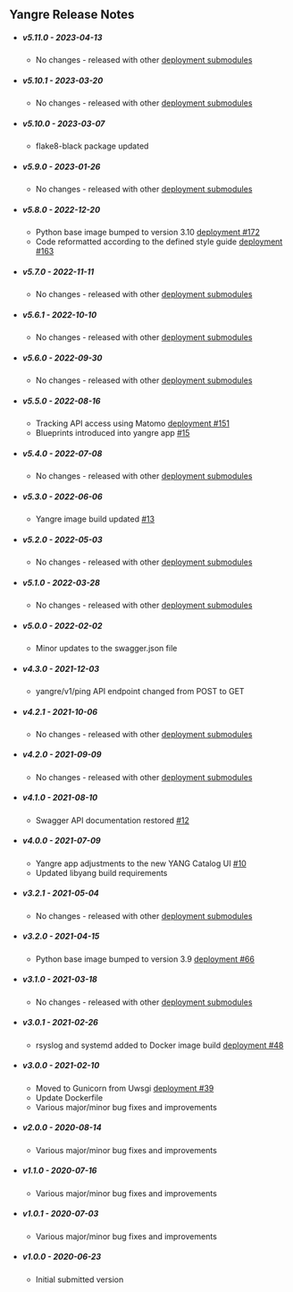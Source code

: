 ## Yangre Release Notes

* ##### v5.11.0 - 2023-04-13

  * No changes - released with other [deployment submodules](https://github.com/YangCatalog/deployment)

* ##### v5.10.1 - 2023-03-20

  * No changes - released with other [deployment submodules](https://github.com/YangCatalog/deployment)

* ##### v5.10.0 - 2023-03-07

  * flake8-black package updated

* ##### v5.9.0 - 2023-01-26

  * No changes - released with other [deployment submodules](https://github.com/YangCatalog/deployment)

* ##### v5.8.0 - 2022-12-20

  * Python base image bumped to version 3.10 [deployment #172](https://github.com/YangCatalog/deployment/issues/172)
  * Code reformatted according to the defined style guide [deployment #163](https://github.com/YangCatalog/deployment/issues/163)

* ##### v5.7.0 - 2022-11-11

  * No changes - released with other [deployment submodules](https://github.com/YangCatalog/deployment)

* ##### v5.6.1 - 2022-10-10

  * No changes - released with other [deployment submodules](https://github.com/YangCatalog/deployment)

* ##### v5.6.0 - 2022-09-30

  * No changes - released with other [deployment submodules](https://github.com/YangCatalog/deployment)

* ##### v5.5.0 - 2022-08-16

  * Tracking API access using Matomo [deployment #151](https://github.com/YangCatalog/deployment/issues/151)
  * Blueprints introduced into yangre app [#15](https://github.com/YangCatalog/yangre/issues/15)

* ##### v5.4.0 - 2022-07-08

  * No changes - released with other [deployment submodules](https://github.com/YangCatalog/deployment)

* ##### v5.3.0 - 2022-06-06

  * Yangre image build updated [#13](https://github.com/YangCatalog/yangre/issues/13)

* ##### v5.2.0 - 2022-05-03

  * No changes - released with other [deployment submodules](https://github.com/YangCatalog/deployment)

* ##### v5.1.0 - 2022-03-28

  * No changes - released with other [deployment submodules](https://github.com/YangCatalog/deployment)

* ##### v5.0.0 - 2022-02-02

  * Minor updates to the swagger.json file

* ##### v4.3.0 - 2021-12-03

  * yangre/v1/ping API endpoint changed from POST to GET

* ##### v4.2.1 - 2021-10-06

  * No changes - released with other [deployment submodules](https://github.com/YangCatalog/deployment)

* ##### v4.2.0 - 2021-09-09

  * No changes - released with other [deployment submodules](https://github.com/YangCatalog/deployment)

* ##### v4.1.0 - 2021-08-10

  * Swagger API documentation restored [#12](https://github.com/YangCatalog/yangre/issues/12)

* ##### v4.0.0 - 2021-07-09

  * Yangre app adjustments to the new YANG Catalog UI [#10](https://github.com/YangCatalog/yangre/issues/10)
  * Updated libyang build requirements

* ##### v3.2.1 - 2021-05-04

  * No changes - released with other [deployment submodules](https://github.com/YangCatalog/deployment)

* ##### v3.2.0 - 2021-04-15

  * Python base image bumped to version 3.9 [deployment #66](https://github.com/YangCatalog/deployment/issues/66)

* ##### v3.1.0 - 2021-03-18

  * No changes - released with other [deployment submodules](https://github.com/YangCatalog/deployment)

* ##### v3.0.1 - 2021-02-26

  * rsyslog and systemd added to Docker image build [deployment #48](https://github.com/YangCatalog/deployment/issues/48)

* ##### v3.0.0 - 2021-02-10

  * Moved to Gunicorn from Uwsgi [deployment #39](https://github.com/YangCatalog/deployment/issues/39)
  * Update Dockerfile
  * Various major/minor bug fixes and improvements

* ##### v2.0.0 - 2020-08-14

  * Various major/minor bug fixes and improvements

* ##### v1.1.0 - 2020-07-16

  * Various major/minor bug fixes and improvements

* ##### v1.0.1 - 2020-07-03

  * Various major/minor bug fixes and improvements

* ##### v1.0.0 - 2020-06-23

  * Initial submitted version
